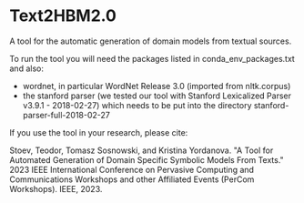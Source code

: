 # Text2HBM2.0
A tool for the automatic generation of domain models from textual sources.

To run the tool you will need the packages listed in conda_env_packages.txt and also:
- wordnet, in particular WordNet Release 3.0 (imported from nltk.corpus) 
- the stanford parser (we tested our tool with Stanford Lexicalized Parser v3.9.1 - 2018-02-27) which needs to be put into the directory stanford-parser-full-2018-02-27


If you use the tool in your research, please cite:

Stoev, Teodor, Tomasz Sosnowski, and Kristina Yordanova. "A Tool for Automated Generation of Domain Specific Symbolic Models From Texts." 2023 IEEE International Conference on Pervasive Computing and Communications Workshops and other Affiliated Events (PerCom Workshops). IEEE, 2023.

